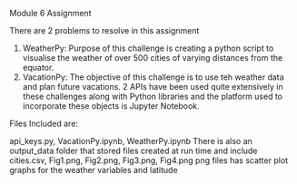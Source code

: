 Module 6 Assignment

There are 2 problems to resolve in this assignment
1. WeatherPy: Purpose of this challenge is creating a python script to visualise the weather of over 500 cities of varying distances from the equator. 
2. VacationPy: The objective of this challenge is to use teh weather data and plan future vacations. 
2 APIs have been used quite extensively in these challenges along with Python libraries and the platform used to incorporate these objects is Jupyter Notebook.  

Files Included are:

api_keys.py, VacationPy.ipynb, WeatherPy.ipynb
There is also an output_data folder that stored files created at run time and include cities.csv, Fig1.png, Fig2.png, Fig3.png, Fig4.png 
png files has scatter plot graphs for the weather variables and latitude
